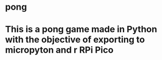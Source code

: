 # pong
#
# This is a pong game made in Python with the objective of exporting to micropyton and r RPi Pico
#
#
